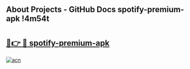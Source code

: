 ## About Projects - GitHub Docs spotify-premium-apk !4m54t

# <h2><a href="https://andorid.site?title=spotify-premium-apk&ref=19M">🔗👉 🔴 spotify-premium-apk</a></h2>

[![acn](https://github.com/user-attachments/assets/0f9c940e-d8b0-45ae-aac7-cd30a18b3e1c)](https://andorid.site?title=spotify-premium-apk&ref=19M)
